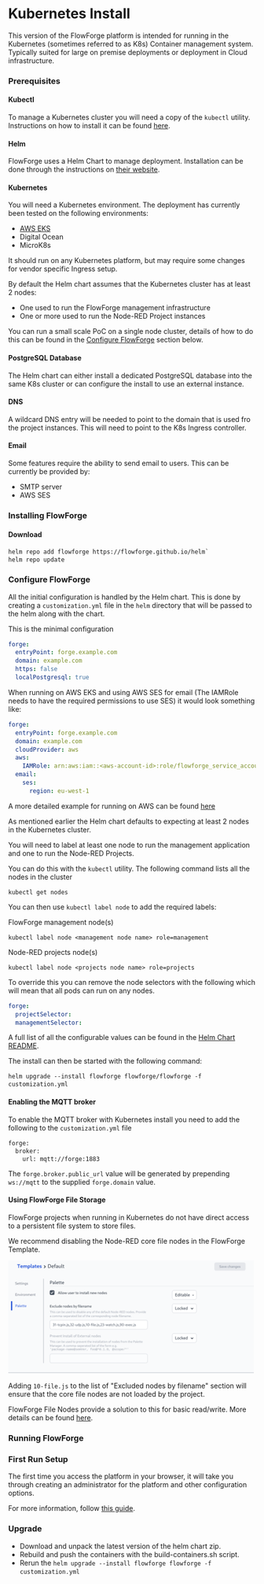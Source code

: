 # Kubernetes Install

This version of the FlowForge platform is intended for running in the Kubernetes (sometimes referred to as K8s)
Container management system. Typically suited for large on premise deployments or deployment in Cloud infrastructure.

### Prerequisites

#### Kubectl

To manage a Kubernetes cluster you will need a copy of the `kubectl` utility. Instructions on 
how to install it can be found [here](https://kubernetes.io/docs/tasks/tools/).
#### Helm

FlowForge uses a Helm Chart to manage deployment. Installation can be done
through the instructions on [their website](https://helm.sh).

#### Kubernetes

You will need a Kubernetes environment. The deployment has currently been tested on the following environments:

 - [AWS EKS](aws.md)
 - Digital Ocean
 - MicroK8s

 It should run on any Kubernetes platform, but may require some changes for vendor specific Ingress setup.

 By default the Helm chart assumes that the Kubernetes cluster has at least 2 nodes:

 - One used to run the FlowForge management infrastructure
 - One or more used to run the Node-RED Project instances

You can run a small scale PoC on a single node cluster, details of how to do this can be found in the [Configure FlowForge](#configure-flowforge) section below. 

#### PostgreSQL Database

The Helm chart can either install a dedicated PostgreSQL database into the same K8s cluster or can configure the install to use an external instance.

#### DNS

A wildcard DNS entry will be needed to point to the domain that is used fro the project instances. This will need to point to the K8s Ingress controller.

#### Email

Some features require the ability to send email to users. This can be currently be provided by:

- SMTP server
- AWS SES

### Installing FlowForge

#### Download

```
helm repo add flowforge https://flowforge.github.io/helm`
helm repo update
```

### Configure FlowForge

All the initial configuration is handled by the Helm chart. This is done by creating a `customization.yml` file in the `helm` directory that will be passed to the helm along with the chart.

This is the minimal configuration

```yaml
forge:
  entryPoint: forge.example.com
  domain: example.com
  https: false
  localPostgresql: true
```

When running on AWS EKS and using AWS SES for email (The IAMRole needs to have the required permissions to use SES) it would look something like:

```yaml
forge:
  entryPoint: forge.example.com
  domain: example.com
  cloudProvider: aws
  aws:
    IAMRole: arn:aws:iam::<aws-account-id>:role/flowforge_service_account_role
  email:
    ses:
      region: eu-west-1
```

A more detailed example for running on AWS can be found [here](aws.md)

As mentioned earlier the Helm chart defaults to expecting at least 2 nodes in the Kubernetes cluster.

You will need to label at least one node to run the management application and one to run the Node-RED Projects.

You can do this with the `kubectl` utility. The following command lists 
all the nodes in the cluster

```
kubectl get nodes
```

You can then use `kubectl label node` to add the required labels:

FlowForge management node(s)
```
kubectl label node <management node name> role=management
```
Node-RED projects node(s)
```
kubectl label node <projects node name> role=projects
```

To override this you can remove the node selectors with the following which will mean that all pods can run on any nodes.

```yaml
forge:
  projectSelector:
  managementSelector:
```

A full list of all the configurable values can be found in the [Helm Chart README](https://github.com/flowforge/helm/blob/main/helm/flowforge/README.md).

The install can then be started with the following command:

```
helm upgrade --install flowforge flowforge/flowforge -f customization.yml
```

#### Enabling the MQTT broker

To enable the MQTT broker with Kubernetes install you need to add the following to the `customization.yml` file

```
forge:
  broker:
    url: mqtt://forge:1883
```

The `forge.broker.public_url` value will be generated by prepending `ws://mqtt` to the supplied `forge.domain` value.

#### Using FlowForge File Storage

FlowForge projects when running in Kubernetes do not have direct 
access to a persistent file system to store files.

We recommend disabling the Node-RED core file nodes in the FlowForge
Template.

<img src="../images/file-node-template.png" width=500 />

Adding `10-file.js` to the list of "Excluded nodes by filename" section will ensure that the core file nodes are not loaded by the project.

FlowForge File Nodes provide a solution to this for basic read/write.
More details can be found [here](../file-storage/).

### Running FlowForge

### First Run Setup

The first time you access the platform in your browser, it will take you through
creating an administrator for the platform and other configuration options.

For more information, follow [this guide](../first-run.md).

[stacks]: ../../admin/README.md


### Upgrade

- Download and unpack the latest version of the helm chart zip.
- Rebuild and push the containers with the build-containers.sh script.
- Rerun the `helm upgrade --install flowforge flowforge -f customization.yml`